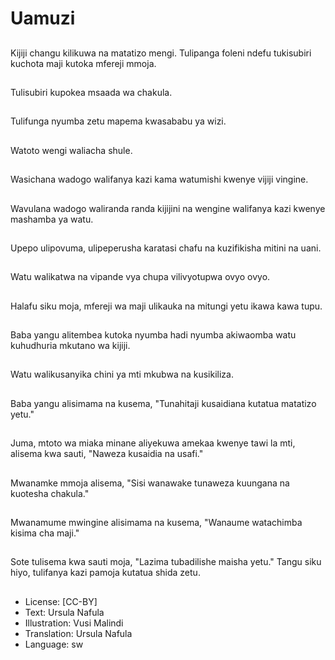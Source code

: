 # Uamuzi

##
Kijiji changu kilikuwa na matatizo mengi. Tulipanga foleni ndefu tukisubiri kuchota maji kutoka mfereji mmoja.

##
Tulisubiri kupokea msaada wa chakula.

##
Tulifunga nyumba zetu mapema kwasababu ya wizi.

##
Watoto wengi waliacha shule.

##
Wasichana wadogo walifanya kazi kama watumishi kwenye vijiji vingine.

##
Wavulana wadogo waliranda randa kijijini na wengine walifanya kazi kwenye mashamba ya watu.

##
Upepo ulipovuma, ulipeperusha karatasi chafu na kuzifikisha mitini na uani.

##
Watu walikatwa na vipande vya chupa vilivyotupwa ovyo ovyo.

##
Halafu siku moja, mfereji wa maji ulikauka na mitungi yetu ikawa  kawa tupu.

##
Baba yangu alitembea kutoka nyumba hadi nyumba akiwaomba watu kuhudhuria mkutano wa kijiji.

##
Watu walikusanyika chini ya mti mkubwa na kusikiliza.

##
Baba yangu alisimama na kusema, "Tunahitaji kusaidiana kutatua matatizo yetu."

##
Juma, mtoto wa miaka minane aliyekuwa amekaa kwenye tawi la mti, alisema kwa sauti, "Naweza kusaidia na usafi."

##
Mwanamke mmoja alisema, "Sisi wanawake tunaweza kuungana na kuotesha chakula."

##
Mwanamume mwingine alisimama na kusema, "Wanaume watachimba kisima cha maji."

##
Sote tulisema kwa sauti moja, "Lazima tubadilishe maisha yetu." Tangu siku hiyo, tulifanya kazi pamoja kutatua shida zetu.

##
* License: [CC-BY]
* Text: Ursula Nafula
* Illustration: Vusi Malindi
* Translation: Ursula Nafula
* Language: sw
